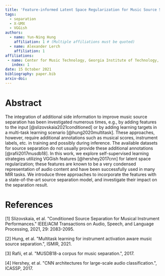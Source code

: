 ```yaml
---
title: 'Feature-informed Latent Space Regularization for Music Source Separation'
tags:
  - separation
  - X-UMX
  - VGGish
authors:
  - name: Yun-Ning Hung
    affiliation: 1 # (Multiple affiliations must be quoted)
  - name: Alexander Lerch
    affiliation: 1
affiliations:
 - name: Center for Music Technology, Georgia Institute of Technology, USA
   index: 1
date: 15 October 2021
bibliography: paper.bib
arxiv-doi: 
---
```


# Abstract

The integration of additional side information to improve music source separation has been investigated numerous times, e.g., by adding features to the input [@slizovskaia2021conditioned] or by adding learning targets in a multi-task learning scenario [@hung2020multitask]. These approaches, however, require additional annotations such as musical scores, instrument labels, etc. in training and possibly during inference. The available datasets for source separation do not usually provide these additional annotations [@rafii2017musdb18]. In this work, we explore self-supervised learning strategies utilizing VGGish features [@hershey2017cnn] for latent space regularization; these features are known to be a very condensed representation of audio content and have been successfully used in many MIR tasks. We introduce three approaches to incorporate the features with a state-of-the-art source separation model, and investigate their impact on the separation result.

# References
[1] Slizovskaia, et al. "Conditioned Source Separation for Musical Instrument Performances." IEEE/ACM Transactions on Audio, Speech, and Language Processing, 2021, 29: 2083-2095.

[2] Hung, et al. "Multitask learning for instrument activation aware music source separation.", ISMIR, 2021.

[3] Rafii, et al. "MUSDB18-a corpus for music separation.", 2017.

[4] Hershey, et al. "CNN architectures for large-scale audio classification.", ICASSP, 2017.